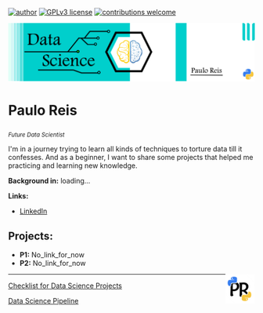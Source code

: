 
[![author](https://img.shields.io/badge/author-PauloReis-black.svg)](https://www.kaggle.com/paulosabinoreis) 
[![GPLv3 license](https://img.shields.io/badge/python-3.7+-blue.svg)](https://www.python.org/downloads/release/python-365/)
[![contributions welcome](https://img.shields.io/badge/contributions-welcome-brightgreen.svg?style=flat)](https://github.com/pauloreis-ds)


<p align="center">
  <img src="banner.png" >
</p>

# Paulo Reis
<sub>*Future Data Scientist*</sub>

I'm in a journey trying to learn all kinds of techniques to torture data till it confesses.
And as a beginner, I want to share some projects that helped me practicing and learning new knowledge.

**Background in:** loading...

**Links:**
* [LinkedIn](https://www.linkedin.com/in/paulo-reis-b1a2101b1/)


## Projects:
* **P1:** No_link_for_now
* **P2:** No_link_for_now

<img align="right" width="60" height="60" src="https://github.com/pauloreis-ds/Paulo-Reis-Data-Science/blob/master/Paulo%20Reis/Pauloreis01.png">

---

[Checklist for Data Science Projects](https://github.com/pauloreis-ds/Paulo-Reis-Data-Science/blob/master/Checklist%20for%20Data%20Science%20Projects.ipynb)

[Data Science Pipeline](https://github.com/pauloreis-ds/Paulo-Reis-Data-Science/blob/master/Data%20Science%20Pipeline.ipynb)
